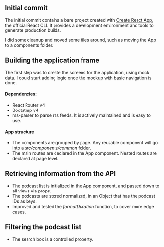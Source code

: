 ## Initial commit

The initial commit contains a bare project created with [Create React App](https://github.com/facebookincubator/create-react-appr), the official React CLI. It provides a development environment and tools to generate production builds. 

I did some cleanup and moved some files around, such as moving the App to a components folder.

## Building the application frame

The first step was to create the screens for the application, using mock data. I could start adding logic once the mockup with basic navigation is done.

#### Dependencies:

- React Router v4
- Bootstrap v4
- rss-parser to parse rss feeds. It is actively maintained and is easy to use.

#### App structure

- The components are grouped by page. Any reusable component will go into a *src/components/common* folder.
- The main routes are declared in the App component. Nested routes are declared at page level.

## Retrieving information from the API

- The podcast list is initialized in the App component, and passed down to all views via props.
- The podcasts are stored normalized, in an Object that has the podcast IDs as keys.
- Improved and tested the *formatDuration* function, to cover more edge cases.

## Filtering the podcast list

- The search box is a controlled property.

